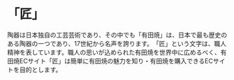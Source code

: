 # 「匠」

陶器は日本独自の工芸芸術であり、その中でも「有田焼」は、日本で最も歴史のある陶器の一つであり、17世紀から名声を誇ります。​
「匠」という文字は、職人精神を表しています。職人の思いが込められた有田焼を世界中に広めるべく、有田焼ECサイト「匠」は簡単に有田焼の魅力を知り・有田焼を購入できるECサイトを目的とします。​

